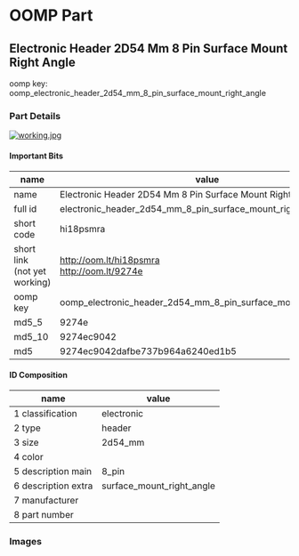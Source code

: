 # OOMP Part  
## Electronic Header 2D54 Mm 8 Pin Surface Mount Right Angle  
  
oomp key: oomp_electronic_header_2d54_mm_8_pin_surface_mount_right_angle  
  
### Part Details  
  
[![working.jpg](working_600.jpg)](working.jpg)  
  
#### Important Bits  
| name | value | 
| --- | --- | 
| name | Electronic Header 2D54 Mm 8 Pin Surface Mount Right Angle | 
| full id | electronic_header_2d54_mm_8_pin_surface_mount_right_angle | 
| short code | hi18psmra | 
| short link<br>(not yet working) | http://oom.lt/hi18psmra<br>http://oom.lt/9274e | 
| oomp key | oomp_electronic_header_2d54_mm_8_pin_surface_mount_right_angle | 
| md5_5 | 9274e | 
| md5_10 | 9274ec9042 | 
| md5 | 9274ec9042dafbe737b964a6240ed1b5 | 
#### ID Composition  
| name | value | 
| --- | --- | 
| 1 classification | electronic | 
| 2 type | header | 
| 3 size | 2d54_mm | 
| 4 color |  | 
| 5 description main | 8_pin | 
| 6 description extra | surface_mount_right_angle | 
| 7 manufacturer |  | 
| 8 part number |  | 
### Images  
